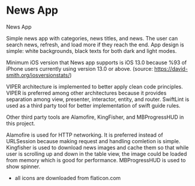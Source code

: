 # News App


News App

Simple news app with categories, news titles, and news. The user can search news, refresh, and load more if they reach the end. 
App design is simple: white backgrounds, black texts for both dark and light modes. 

Minimum iOS version that News app supports is iOS 13.0 because %93 of iPhone users currently using version 13.0 or above. (source: https://david-smith.org/iosversionstats/)

VIPER architecture is implemented to better apply clean code principles. VIPER is preferred among other architectures because it provides separation among view, presenter, interactor, entity, and router.
SwiftLint is used as a third party tool for better implementation of swift guide rules.

Other third party tools are Alamofire, KingFisher, and MBProgressHUD in this project.

Alamofire is used for HTTP networking. It is preferred instead of URLSession because making request and handling comletion is simple.
Kingfisher is used to download news images and cache them so that while user is scrolling up and down in the table view, the image could be loaded from memory which is good for performance.
MBProgressHUD is used to show spinner.


* all icons are downloaded from flaticon.com
